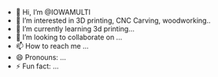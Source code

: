 - 👋 Hi, I’m @IOWAMULTI 
- 👀 I’m interested in 3D printing, CNC Carving, woodworking..
- 🌱 I’m currently learning 3d printing...
- 💞️ I’m looking to collaborate on ...
- 📫 How to reach me ...
- 😄 Pronouns: ...
- ⚡ Fun fact: ...

<!---
IOWAMULTI/IOWAMULTI is a ✨ special ✨ repository because its `README.md` (this file) appears on your GitHub profile.
You can click the Preview link to take a look at your changes.
--->
